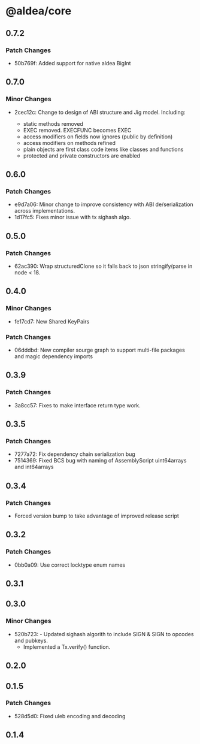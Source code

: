 # @aldea/core

## 0.7.2

### Patch Changes

- 50b769f: Added support for native aldea BigInt

## 0.7.0

### Minor Changes

- 2cec12c: Change to design of ABI structure and Jig model. Including:

  - static methods removed
  - EXEC removed. EXECFUNC becomes EXEC
  - access modifiers on fields now ignores (public by definition)
  - access modifiers on methods refined
  - plain objects are first class code items like classes and functions
  - protected and private constructors are enabled

## 0.6.0

### Patch Changes

- e9d7a06: Minor change to improve consistency with ABI de/serialization across implementations.
- 1d17fc5: Fixes minor issue with tx sighash algo.

## 0.5.0

### Patch Changes

- 62ac390: Wrap structuredClone so it falls back to json stringify/parse in node < 18.

## 0.4.0

### Minor Changes

- fe17cd7: New Shared KeyPairs

### Patch Changes

- 06dddbd: New compiler sourge graph to support multi-file packages and magic dependency imports

## 0.3.9

### Patch Changes

- 3a8cc57: Fixes to make interface return type work.

## 0.3.5

### Patch Changes

- 7277a72: Fix dependency chain serialization bug
- 7514369: Fixed BCS bug with naming of AssemblyScript uint64arrays and int64arrays

## 0.3.4

### Patch Changes

- Forced version bump to take advantage of improved release script

## 0.3.2

### Patch Changes

- 0bb0a09: Use correct locktype enum names

## 0.3.1

## 0.3.0

### Minor Changes

- 520b723: - Updated sighash algorith to include SIGN & SIGN to opcodes and pubkeys.
  - Implemented a Tx.verify() function.

## 0.2.0

## 0.1.5

### Patch Changes

- 528d5d0: Fixed uleb encoding and decoding

## 0.1.4
